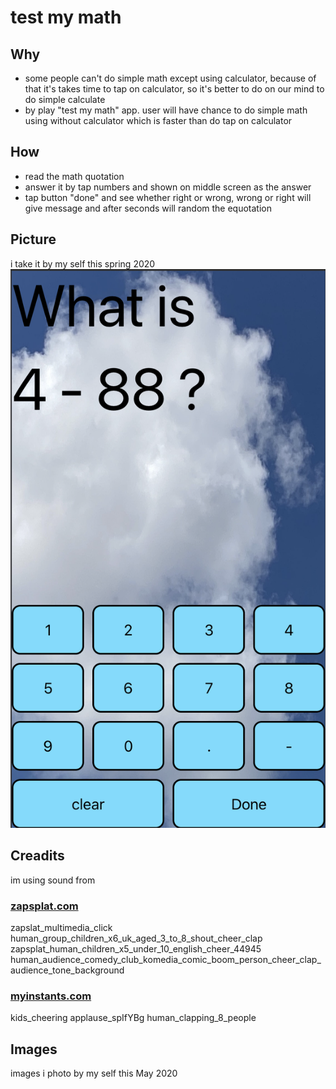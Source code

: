 # test my math

## Why
- some people can't do simple math except using calculator, because of that it's takes time to tap on calculator, so it's better to do on our mind to do simple calculate
- by play "test my math" app. user will have chance to do simple math using without calculator which is faster than do tap on calculator

## How
- read the math quotation
- answer it by tap numbers and shown on middle screen as the answer
- tap button "done" and see whether right or wrong, wrong or right will give message and after seconds will random the equotation

## Picture
i take it by my self this spring 2020
![](./images.png)

## Creadits
im using sound from

### [zapsplat.com](https://www.zapsplat.com/)
zapslat_multimedia_click
human_group_children_x6_uk_aged_3_to_8_shout_cheer_clap
zapsplat_human_children_x5_under_10_english_cheer_44945
human_audience_comedy_club_komedia_comic_boom_person_cheer_clap_audience_tone_background

### [myinstants.com](https://www.myinstants.com/)
kids_cheering
applause_spIfYBg
human_clapping_8_people

## Images
images i photo by my self this May 2020
